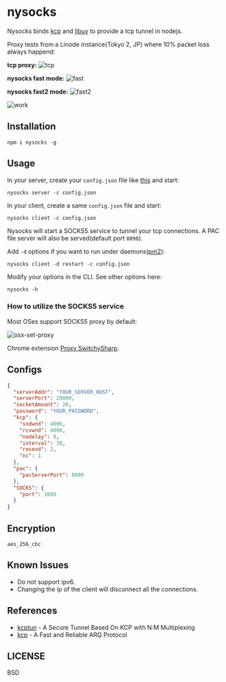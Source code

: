 # nysocks

Nysocks binds [kcp](https://github.com/skywind3000/kcp) and [libuv](https://github.com/libuv/libuv) to provide a tcp tunnel in nodejs.

Proxy tests from a Linode instance(Tokyo 2, JP) where 10% packet loss always happend:

**tcp proxy:**
![tcp](https://cdn.rawgit.com/oyyd/nysocks/fa173e5c/imgs/tcp.png)

**nysocks fast mode:**
![fast](https://cdn.rawgit.com/oyyd/nysocks/fa173e5c/imgs/fast.png)

**nysocks fast2 mode:**
![fast2](https://cdn.rawgit.com/oyyd/nysocks/fa173e5c/imgs/fast2.png)

![work](https://cdn.rawgit.com/oyyd/nysocks/fa173e5c/imgs/work.png)

## Installation

```
npm i nysocks -g
```

## Usage

In your server, create your `config.json` file like [this](#config) and start:

```
nysocks server -c config.json
```

In your client, create a same `config.json` file and start:

```
nysocks client -c config.json
```

Nysocks will start a SOCKS5 service to tunnel your tcp connections. A PAC file server will also be served(default port `8090`).

Add `-d` options if you want to run under daemons([pm2](http://pm2.keymetrics.io/)):

```
nysocks client -d restart -c config.json
```

Modify your options in the CLI. See other options here:

```
nysocks -h
```

### How to utilize the SOCKS5 service

Most OSes support SOCKS5 proxy by default:

![osx-set-proxy](https://cdn.comparitech.com/wp-content/uploads/2017/01/MacOS-Set-proxy.png)

Chrome extension [Proxy SwitchySharp](https://chrome.google.com/webstore/detail/proxy-switchysharp/dpplabbmogkhghncfbfdeeokoefdjegm).

## Configs

```json
{
  "serverAddr": "YOUR_SERVER_HOST",
  "serverPort": 20000,
  "socketAmount": 20,
  "password": "YOUR_PASSWORD",
  "kcp": {
    "sndwnd": 4096,
    "rcvwnd": 4096,
    "nodelay": 0,
    "interval": 30,
    "resend": 2,
    "nc": 1
  },
  "pac": {
    "pacServerPort": 8090
  },
  "SOCKS": {
    "port": 1080
  }
}
```

## Encryption

`aes_256_cbc`

## Known Issues

- Do not support ipv6.
- Changing the ip of the client will disconnect all the connections.

## References

- [kcptun](https://github.com/xtaci/kcptun) - A Secure Tunnel Based On KCP with N:M Multiplexing
- [kcp](https://github.com/skywind3000/kcp) - A Fast and Reliable ARQ Protocol

## LICENSE

BSD
